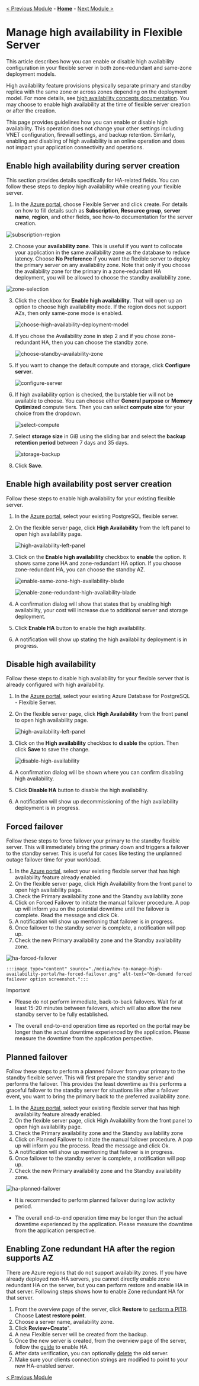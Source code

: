 
[< Previous Module](../module03/concepts-read-replicas.md) - **[Home](../../README.md)** - [Next Module >](../module03/howto-configure-and-access-logs.md)

# Manage high availability in Flexible Server


This article describes how you can enable or disable high availability configuration in your flexible server in both zone-redundant and same-zone deployment models.

High availability feature provisions physically separate primary and standby replica with the same zone or across zones depending on the deployment model. For more details, see [high availability concepts documentation](./concepts-high-availability.md). You may choose to enable high availability at the time of flexible server creation or after the creation.

This page provides guidelines how you can enable or disable high availability. This operation does not change your other settings including VNET configuration, firewall settings, and backup retention. Similarly, enabling and disabling of high availability is an online operation and does not impact your application connectivity and operations.


## Enable high availability during server creation

This section provides details specifically for HA-related fields. You can follow these steps to deploy high availability while creating your flexible server.

1.  In the [Azure portal](https://portal.azure.com/), choose Flexible Server and click create.  For details on how to fill details such as **Subscription**, **Resource group**, **server name**, **region**, and other fields, see how-to documentation for the server creation.
   
 ![subscription-region](./image/subscription-region.png)

    
2.  Choose your **availability zone**. This is useful if you want to collocate your application in the same availability zone as the database to reduce latency. Choose **No Preference** if you want the flexible server to deploy the primary server on any availability zone. Note that only if you choose the availability zone for the primary in a zone-redundant HA deployment, you will be allowed to choose the standby availability zone.

![zone-selection](./image/zone-selection.png)
 

3.  Click the checkbox for **Enable high availability**. That will open up an option to choose high availability mode. If the region does not support AZs, then only same-zone mode is enabled.


    ![choose-high-availability-deployment-model](./image/choose-high-availability-deployment-model.png)

4.  If you chose the Availability zone in step 2 and if you chose zone-redundant HA, then you can choose the standby zone.

    ![choose-standby-availability-zone](./image/choose-standby-availability-zone.png)
 

5.  If you want to change the default compute and storage, click  **Configure server**.
 

    ![configure-server](./image/configure-server.png)

6.  If high availability option is checked, the burstable tier will not be available to choose. You can choose either
    **General purpose** or **Memory Optimized** compute tiers. Then you can select **compute size** for your choice from the dropdown.

     ![select-compute](./image/select-compute.png)


7.  Select **storage size** in GiB using the sliding bar and select the **backup retention period** between 7 days and 35 days.

     ![storage-backup](./image/storage-backup.png)
 

8. Click **Save**. 

## Enable high availability post server creation

Follow these steps to enable high availability for your existing flexible server.

1.  In the [Azure portal](https://portal.azure.com/), select your existing PostgreSQL flexible server.

2.  On the flexible server page, click **High Availability** from the left panel to open high availability page.

     ![high-availability-left-panel](./image/high-availability-left-panel.png)
   

3.  Click on the **Enable high availability** checkbox to **enable** the option. It shows same zone HA and zone-redundant HA option. If you choose zone-redundant HA, you can choose the standby AZ.

     ![enable-same-zone-high-availability-blade](./image/enable-same-zone-high-availability-blade.png)

    ![enable-zone-redundant-high-availability-blade](./image/enable-zone-redundant-high-availability-blade.png)


4.  A confirmation dialog will show that states that by enabling high availability, your cost will increase due to additional server and storage deployment.

5.  Click **Enable HA** button to enable the high availability.

6.  A notification will show up stating the high availability deployment is in progress.

## Disable high availability

Follow these steps to disable high availability for your flexible server that is already configured with high availability.

1.  In the [Azure portal](https://portal.azure.com/), select your existing Azure Database for PostgreSQL - Flexible Server.

2.  On the flexible server page, click **High Availability** from the front panel to open high availability page.
   
    ![high-availability-left-panel](./image/high-availability-left-panel.png)

3.  Click on the **High availability** checkbox to **disable** the option. Then click **Save** to save the change.

     ![disable-high-availability](./image/disable-high-availability.png)

4.  A confirmation dialog will be shown where you can confirm disabling high availability.

5.  Click **Disable HA** button to disable the high availability.

6.  A notification will show up decommissioning of the high availability deployment is in progress.

## Forced failover

Follow these steps to force failover your primary to the standby flexible server. This will immediately bring the primary down and triggers a failover to the standby server. This is useful for cases like testing the unplanned outage failover time for your workload.

1.	In the [Azure portal](https://portal.azure.com/), select your existing flexible server that has high availability feature already enabled.
2.	On the flexible server page, click High Availability from the front panel to open high availability page.
3.	Check the Primary availability zone and the Standby availability zone
4.	Click on Forced Failover to initiate the manual failover procedure. A pop up will inform you on the potential downtime until the failover is complete. Read the message and click Ok.
5.	A notification will show up mentioning that failover is in progress.
6.	Once failover to the standby server is complete, a notification will pop up.
7.	Check the new Primary availability zone and the Standby availability zone.


![ha-forced-failover](./image/ha-forced-failover.png)
    
    :::image type="content" source="./media/how-to-manage-high-availability-portal/ha-forced-failover.png" alt-text="On-demand forced failover option screenshot."::: 

>[!IMPORTANT] 
> * Please do not perform immediate, back-to-back failovers. Wait for at least 15-20 minutes between failovers, which will also allow the new standby server to be fully established.
>
> * The overall end-to-end operation time as reported on the portal may be longer than the actual downtime experienced by the application. Please measure the downtime from the application perspective. 

## Planned failover

Follow these steps to perform a planned failover from your primary to the standby flexible server. This will first prepare the standby server and performs the failover. This provides the least downtime as this performs a graceful failover to the standby server for situations like after a failover event, you want to bring the primary back to the preferred availability zone.
1.	In the [Azure portal](https://portal.azure.com/), select your existing flexible server that has high availability feature already enabled.
2.	On the flexible server page, click High Availability from the front panel to open high availability page.
3.	Check the Primary availability zone and the Standby availability zone
4.	Click on Planned Failover to initiate the manual failover procedure. A pop up will inform you the process. Read the message and click Ok.
5.	A notification will show up mentioning that failover is in progress.
6.	Once failover to the standby server is complete, a notification will pop up.
7.	Check the new Primary availability zone and the Standby availability zone.

![ha-planned-failover](./image/ha-planned-failover.png)



 * It is recommended to perform planned failover during low activity period.

* The overall end-to-end operation time may be longer than the actual downtime experienced by the application. Please measure the downtime from the application perspective.

## Enabling Zone redundant HA after the region supports AZ

There are Azure regions that do not support availability zones. If you have already deployed non-HA servers, you cannot directly enable zone redundant HA on the server, but you can perform restore and enable HA in that server.  Following steps shows how to enable Zone redundant HA for that server.

1. From the overview page of the server, click **Restore** to [perform a PITR](how-to-restore-server-portal.md#restore-to-the-latest-restore-point). Choose **Latest restore point**. 
2. Choose a server name, availability zone.
3. Click **Review+Create**".
4. A new Flexible server will be created from the backup. 
5. Once the new server is created, from the overview page of the server, follow the [guide](#enable-high-availability-post-server-creation) to enable HA.
6. After data verification, you can optionally [delete](how-to-manage-server-portal.md#delete-a-server) the old server. 
7. Make sure your clients connection strings are modified to point to your new HA-enabled server.
   

[< Previous Module](../module03/concepts-read-replicas.md)
